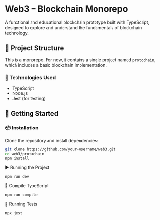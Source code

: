# Web3 – Blockchain Monorepo

A functional and educational blockchain prototype built with TypeScript, designed to explore and understand the fundamentals of blockchain technology.

## 🧩 Project Structure

This is a monorepo. For now, it contains a single project named `protochain`, which includes a basic blockchain implementation.

### 🔹 Technologies Used

- TypeScript
- Node.js
- Jest (for testing)

## 🚀 Getting Started

### 📦 Installation

Clone the repository and install dependencies:
```bash
git clone https://github.com/your-username/web3.git
cd web3/protochain
npm install

```

▶️ Running the Project
```bash
npm run dev
````

🔧 Compile TypeScript
```bash
npm run compile
````

🧪 Running Tests
```bash
npx jest
````

